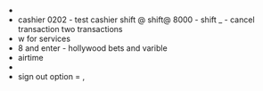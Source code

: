 -
- cashier 0202 - test cashier
  shift @
  shift@ 8000 - shift _ - cancel transaction
  two transactions
- w for services
- 8 and enter -
  hollywood bets and varible
- airtime
-
- sign out option = ,